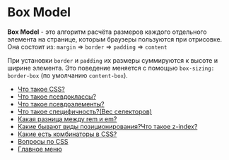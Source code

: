 # Box Model

**Box Model** - это алгоритм расчёта размеров каждого отдельного элемента на странице, которым браузеры пользуются при отрисовке. Она состоит из: `margin` => `border` => `padding` => `content`

При установки `border` и `padding` их размеры суммируются к высоте и ширине элемента. Это поведение меняется с помощью `box-sizing: border-box` (по умолчанию `content-box`).

- [Что такое CSS?](./CSSis.md)
- [Что такое псевдоклассы?](./pseudoclass.md)
- [Что такое псевдоэлементы?](./pseudoelement.md)
- [Что такое специфичность?(Вес селекторов)](./specificity.md)
- [Какая разница между rem и em?](./emVSrem.md)
- [Какие бывают виды позиционирования?Что такое z-index?](./emVSrem.md)
- [Какие есть комбинаторы в CSS?](./combinators.md)
- [Вопросы по CSS](./CSS.md)
- [Главное меню](../README.md)
